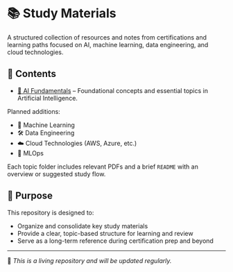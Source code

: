 # 📚 Study Materials

A structured collection of resources and notes from certifications and learning paths focused on AI, machine learning, data engineering, and cloud technologies.

## 📂 Contents

- [🧠 AI Fundamentals](./AI%20Fundamentals) – Foundational concepts and essential topics in Artificial Intelligence.

Planned additions:
- 🤖 Machine Learning
- 🛠️ Data Engineering
- ☁️ Cloud Technologies (AWS, Azure, etc.)
- 🔄 MLOps

Each topic folder includes relevant PDFs and a brief `README` with an overview or suggested study flow.

## 🎯 Purpose

This repository is designed to:
- Organize and consolidate key study materials
- Provide a clear, topic-based structure for learning and review
- Serve as a long-term reference during certification prep and beyond

---

🚧 *This is a living repository and will be updated regularly.*
